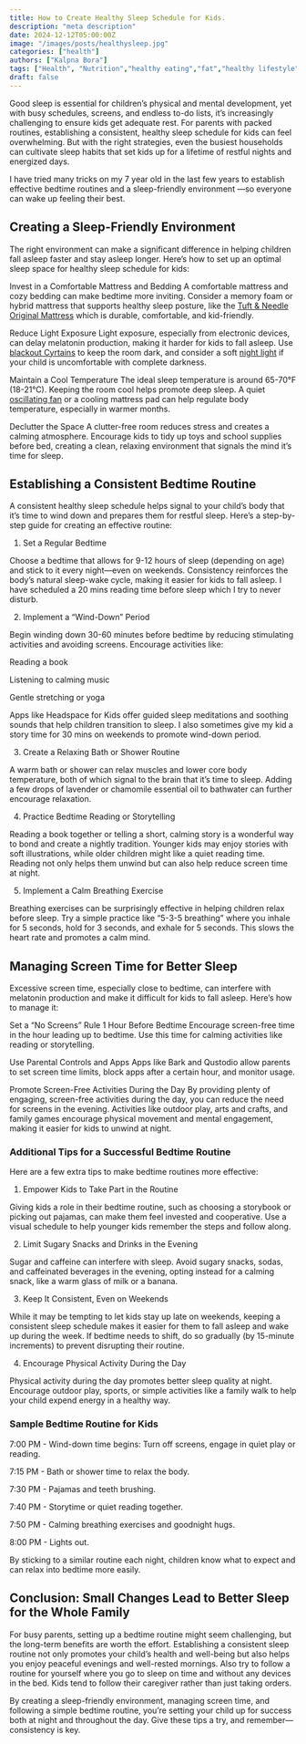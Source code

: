 ```yaml
---
title: How to Create Healthy Sleep Schedule for Kids.
description: "meta description"
date: 2024-12-12T05:00:00Z
image: "/images/posts/healthysleep.jpg"
categories: ["health"]
authors: ["Kalpna Bora"]
tags: ["Health", "Nutrition","healthy eating","fat","healthy lifestyle","healthy sleep","Child Nutrition","child health"]
draft: false
---
```


Good sleep is essential for children’s physical and mental development, yet with busy schedules, screens, and endless to-do lists, it’s increasingly challenging to ensure kids get adequate rest. For parents with packed routines, establishing a consistent, healthy sleep schedule for kids can feel overwhelming. But with the right strategies, even the busiest households can cultivate sleep habits that set kids up for a lifetime of restful nights and energized days.

I have tried many tricks on my 7 year old in the last few years to establish effective bedtime routines and a sleep-friendly environment —so everyone can wake up feeling their best.


## Creating a Sleep-Friendly Environment

The right environment can make a significant difference in helping children fall asleep faster and stay asleep longer. Here’s how to set up an optimal sleep space for healthy sleep schedule for kids:

Invest in a Comfortable Mattress and Bedding
A comfortable mattress and cozy bedding can make bedtime more inviting. Consider a memory foam or hybrid mattress that supports healthy sleep posture, like the [Tuft & Needle Original Mattress](https://amzn.to/40lqKAK) which is durable, comfortable, and kid-friendly.

Reduce Light Exposure
Light exposure, especially from electronic devices, can delay melatonin production, making it harder for kids to fall asleep. Use [blackout Cyrtains](https://amzn.to/4flpuC5) to keep the room dark, and consider a soft [night light](https://amzn.to/4f0rmjX) if your child is uncomfortable with complete darkness.

Maintain a Cool Temperature
The ideal sleep temperature is around 65-70°F (18-21°C). Keeping the room cool helps promote deep sleep. A quiet [oscillating fan](https://amzn.to/3YngJk6) or a cooling mattress pad can help regulate body temperature, especially in warmer months.

Declutter the Space
A clutter-free room reduces stress and creates a calming atmosphere. Encourage kids to tidy up toys and school supplies before bed, creating a clean, relaxing environment that signals the mind it’s time for sleep.

## Establishing a Consistent Bedtime Routine

A consistent healthy sleep schedule helps signal to your child’s body that it’s time to wind down and prepares them for restful sleep. Here’s a step-by-step guide for creating an effective routine:

1. Set a Regular Bedtime

Choose a bedtime that allows for 9-12 hours of sleep (depending on age) and stick to it every night—even on weekends. Consistency reinforces the body’s natural sleep-wake cycle, making it easier for kids to fall asleep. I have scheduled a 20 mins reading time before sleep which I try to never disturb. 

2. Implement a “Wind-Down” Period

Begin winding down 30-60 minutes before bedtime by reducing stimulating activities and avoiding screens. Encourage activities like:

Reading a book

Listening to calming music

Gentle stretching or yoga

Apps like Headspace for Kids offer guided sleep meditations and soothing sounds that help children transition to sleep. I also sometimes give my kid a story time for 30 mins on weekends to promote wind-down period.

3. Create a Relaxing Bath or Shower Routine

A warm bath or shower can relax muscles and lower core body temperature, both of which signal to the brain that it’s time to sleep. Adding a few drops of lavender or chamomile essential oil to bathwater can further encourage relaxation.

4. Practice Bedtime Reading or Storytelling

Reading a book together or telling a short, calming story is a wonderful way to bond and create a nightly tradition. Younger kids may enjoy stories with soft illustrations, while older children might like a quiet reading time. Reading not only helps them unwind but can also help reduce screen time at night.

5. Implement a Calm Breathing Exercise

Breathing exercises can be surprisingly effective in helping children relax before sleep. Try a simple practice like “5-3-5 breathing” where you inhale for 5 seconds, hold for 3 seconds, and exhale for 5 seconds. This slows the heart rate and promotes a calm mind.

## Managing Screen Time for Better Sleep

Excessive screen time, especially close to bedtime, can interfere with melatonin production and make it difficult for kids to fall asleep. Here’s how to manage it:

Set a “No Screens” Rule 1 Hour Before Bedtime Encourage screen-free time in the hour leading up to bedtime. Use this time for calming activities like reading or storytelling.

Use Parental Controls and Apps Apps like Bark and Qustodio allow parents to set screen time limits, block apps after a certain hour, and monitor usage.

Promote Screen-Free Activities During the Day By providing plenty of engaging, screen-free activities during the day, you can reduce the need for screens in the evening. Activities like outdoor play, arts and crafts, and family games encourage physical movement and mental engagement, making it easier for kids to unwind at night.

### Additional Tips for a Successful Bedtime Routine

Here are a few extra tips to make bedtime routines more effective:

1. Empower Kids to Take Part in the Routine

Giving kids a role in their bedtime routine, such as choosing a storybook or picking out pajamas, can make them feel invested and cooperative. Use a visual schedule to help younger kids remember the steps and follow along.

2. Limit Sugary Snacks and Drinks in the Evening

Sugar and caffeine can interfere with sleep. Avoid sugary snacks, sodas, and caffeinated beverages in the evening, opting instead for a calming snack, like a warm glass of milk or a banana.

3. Keep It Consistent, Even on Weekends

While it may be tempting to let kids stay up late on weekends, keeping a consistent sleep schedule makes it easier for them to fall asleep and wake up during the week. If bedtime needs to shift, do so gradually (by 15-minute increments) to prevent disrupting their routine.

4. Encourage Physical Activity During the Day

Physical activity during the day promotes better sleep quality at night. Encourage outdoor play, sports, or simple activities like a family walk to help your child expend energy in a healthy way.

### Sample Bedtime Routine for Kids

7:00 PM - Wind-down time begins: Turn off screens, engage in quiet play or reading.

7:15 PM - Bath or shower time to relax the body.

7:30 PM - Pajamas and teeth brushing.

7:40 PM - Storytime or quiet reading together.

7:50 PM - Calming breathing exercises and goodnight hugs.

8:00 PM - Lights out.

By sticking to a similar routine each night, children know what to expect and can relax into bedtime more easily.

## Conclusion: Small Changes Lead to Better Sleep for the Whole Family

For busy parents, setting up a bedtime routine might seem challenging, but the long-term benefits are worth the effort. Establishing a consistent sleep routine not only promotes your child’s health and well-being but also helps you enjoy peaceful evenings and well-rested mornings. Also try to follow a routine for yourself where you go to sleep on time and without any devices in the bed. Kids tend to follow their caregiver rather than just taking orders. 

By creating a sleep-friendly environment, managing screen time, and following a simple bedtime routine, you’re setting your child up for success both at night and throughout the day. Give these tips a try, and remember—consistency is key.





